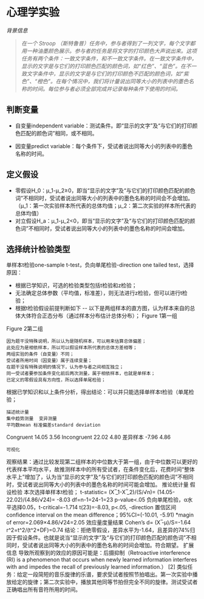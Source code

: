 # 心理学实验
*背景信息*
>*在一个 Stroop （斯特鲁普）任务中，参与者得到了一列文字，每个文字都用一种油墨颜色展示。参与者的任务是将文字的打印颜色大声说出来。这项任务有两个条件：一致文字条件，和不一致文字条件。在一致文字条件中，显示的文字是与它们的打印颜色匹配的颜色词，如“红色”、“蓝色”。在不一致文字条件中，显示的文字是与它们的打印颜色不匹配的颜色词，如“紫色”、“橙色”。在每个情况中，我们将计量说出同等大小的列表中的墨色名称的时间。每位参与者必须全部完成并记录每种条件下使用的时间。*
	
## 判断变量
- 自变量independent variable：测试条件。即“显示的文字”及“与它们的打印颜色匹配的颜色词”相同，或不相同。
  
- 因变量predict variable：每个条件下，受试者说出同等大小的列表中的墨色名称的时间。
  
## 定义假设
- 零假设H_0：μ_1-μ_2≥0，即当“显示的文字”及“与它们的打印颜色匹配的颜色词”不相同时，受试者说出同等大小的列表中的墨色名称的时间会不会增加。（μ_1：第一次实验样本所代表的总体均值；μ_2：第二次实验的样本所代表的总体均值）
- 对立假设H_a：μ_1-μ_2<0，即当“显示的文字”及“与它们的打印颜色匹配的颜色词”不相同时，受试者说出同等大小的列表中的墨色名称的时间会增加。

## 选择统计检验类型
单样本t检验one-sample t-test，负向单尾检验-direction one tailed test，选择原因：
- 根据已学知识，可选的检验类型包括t检验和z检验；
- 无法确定总体参数（平均值，标准差），则无法进行z检验，但可以进行t检验；
- 根据t检验假设前提判断如下
-- 以下是两组样本的直方图，认为样本来自的总体大体符合正态分布（通过样本分布估计总体分布）；
Figure 1第一组

Figure 2第二组
 
	因为题干没特殊说明，所以认为是随机样本，可以用来估算总体偏差；
	此处应为是相依样本，所以可以假设样本所代表的总体方差相等；
	两组实验的条件（自变量）不同；
	受试者所用时间（因变量）属于连续变量；
	在题干没有特殊说明的情况下，认为参与者之间相互独立；
	同一受试者要参加条件变化前后两次测量，属于相依样本，也就是单样本；
	已定义的零假设具有方向性，所以选择单尾检验；
根据已学知识和以上条件分析，得出结论：可以并只能选择单样本t检验（单尾检验；

	描述统计量
	集中趋势测量	变异测量
	平均数mean	标准偏差standard deviation
Congruent	14.05	3.56
Incongruent	22.02	4.80
差异样本	-7.96	4.86

	可视化
 
观察结果：通过比较发现第二组样本的中位数大于第一组，由于中位数可以更好的代表样本平均水平，故推测样本中的所有受试者，在条件变化后，花费时间“整体水平上”增加了，认为当“显示的文字”及“与它们的打印颜色匹配的颜色词”不相同时，受试者说出同等大小的列表中的墨色名称的时间可能会增加。
	推论统计量
	假设检验
	本次选择单样本t检验； 
	t-statistic=  (X ̅_1-X ̅_2)/(S/√n)=  (14.05-22.02)/(4.86/√24)= -8.03
	df=n-1=24-1=23
	p-value<.05
	负向单尾检验，α水平选择0.05，t-critical=-1.714
	t(23)=-8.03, p<.05, -direction
	置信区间
confidence interval on the mean difference；95%CI=(-10.01, -5.91)
*magin of error=2.069×4.86/√24=2.05
	效应量度量结果
	Cohen’s d=  (X ̅-μ)/S=-1.64
	r^2=t^2/(t^2+DF)=0.74
结论：拒绝零假设，差异水平为-1.64，且差异的74%归因于假设条件。也就是说当“显示的文字”及“与它们的打印颜色匹配的颜色词”不相同时，受试者说出同等大小的列表中的墨色名称的时间会增加。符合期望。
	扩展信息
	导致所观察到的效应的原因可能是：后摄抑制（Retroactive interference (RI) is a phenomenon that occurs when newly learned information interferes with and impedes the recall of previously learned information.） [2]
	类似任务：给定一段简短的音乐旋律的乐谱，要求受试者按照节拍唱出。第一次实验中播放给定的旋律；第二次实验中，播放其他同等节拍但完全不同的旋律。测试受试者正确唱出所有音符所用的时间。
